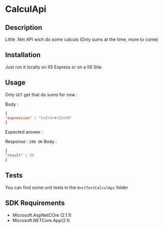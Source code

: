 # CalculApi

## Description
Little .Net API wich do some calculs (Only sums at the time, more to come)

## Installation
Just run it locally on IIS Express or on a IIS Site.

## Usage
Only `GET` get that do sums for now :

Body :
```JSON
{
"expression" : "1+2+3+4+12+34"
}
```

Expected answer :

Response : `200 OK`
Body :
```JSON
{
"result" : 56
}
```

## Tests
You can find some unit tests in the `UnitTestCalculApi` folder 


## SDK Requirements
* Microsoft.AspNetCOre (2.1.1)
* Microsoft.NETCore.App(2.1)
